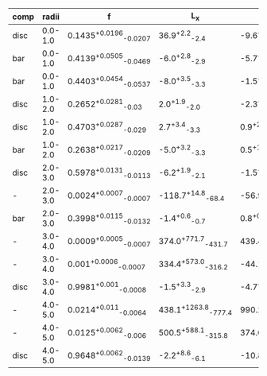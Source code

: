 |comp|radii| f | L<sub>x</sub> | L<sub>y</sub> | L<sub>z</sub> | angle | w<sub>x</sub> | w<sub>y</sub> | w<sub>z</sub> |
|---|---|---| ---| --- | ---| --- | --- | --- | --- |
|disc|0.0-1.0|0.1435<sup>+0.0196</sup><sub>-0.0207</sub>|36.9<sup>+2.2</sup><sub>-2.4</sub>|-9.6<sup>+7.1</sup><sub>-7.8</sub>|-138.5<sup>+5.5</sup><sub>-5.5</sub>|81.4<sup>+5.1</sup><sub>-4.5</sub>|10.6<sup>+1.0</sup><sub>-0.5</sub>|57.0<sup>+6.7</sup><sub>-5.7</sub>|23.0<sup>+4.2</sup><sub>-4.0</sub>|
|bar|0.0-1.0|0.4139<sup>+0.0505</sup><sub>-0.0469</sub>|-6.0<sup>+2.8</sup><sub>-2.9</sub>|-5.7<sup>+2.3</sup><sub>-2.2</sub>|-54.6<sup>+2.7</sup><sub>-2.5</sub>|22.8<sup>+9.3</sup><sub>-7.7</sub>|34.3<sup>+3.7</sup><sub>-3.3</sub>|23.4<sup>+2.1</sup><sub>-2.1</sub>|62.6<sup>+3.5</sup><sub>-3.9</sub>|
|bar|0.0-1.0|0.4403<sup>+0.0454</sup><sub>-0.0537</sub>|-8.0<sup>+3.5</sup><sub>-3.3</sub>|-1.5<sup>+2.2</sup><sub>-1.2</sub>|-53.4<sup>+2.7</sup><sub>-2.6</sub>|59.1<sup>+10.8</sup><sub>-10.3</sub>|68.8<sup>+3.5</sup><sub>-3.3</sub>|59.3<sup>+3.5</sup><sub>-3.1</sub>|69.4<sup>+3.4</sup><sub>-3.1</sub>|
|disc|1.0-2.0|0.2652<sup>+0.0281</sup><sub>-0.03</sub>|2.0<sup>+1.9</sup><sub>-2.0</sub>|-2.3<sup>+3.1</sup><sub>-3.5</sub>|-152.4<sup>+5.8</sup><sub>-4.5</sub>|14.3<sup>+5.8</sup><sub>-4.5</sub>|26.6<sup>+2.4</sup><sub>-2.3</sub>|45.8<sup>+3.7</sup><sub>-3.3</sub>|115.5<sup>+4.9</sup><sub>-5.0</sub>|
|disc|1.0-2.0|0.4703<sup>+0.0287</sup><sub>-0.029</sub>|2.7<sup>+3.4</sup><sub>-3.3</sub>|0.9<sup>+2.6</sup><sub>-2.4</sub>|-146.8<sup>+4.1</sup><sub>-4.4</sub>|82.1<sup>+6.0</sup><sub>-5.1</sub>|90.8<sup>+3.0</sup><sub>-2.9</sub>|78.0<sup>+2.4</sup><sub>-2.1</sub>|105.3<sup>+3.3</sup><sub>-3.3</sub>|
|bar|1.0-2.0|0.2638<sup>+0.0217</sup><sub>-0.0209</sub>|-5.0<sup>+3.2</sup><sub>-3.3</sub>|0.5<sup>+1.1</sup><sub>-0.9</sub>|-30.0<sup>+4.5</sup><sub>-4.5</sub>|56.2<sup>+1.3</sup><sub>-1.3</sub>|61.7<sup>+3.8</sup><sub>-3.9</sub>|12.0<sup>+1.2</sup><sub>-1.1</sub>|52.1<sup>+3.5</sup><sub>-3.7</sub>|
|disc|2.0-3.0|0.5978<sup>+0.0131</sup><sub>-0.0113</sub>|-6.2<sup>+1.9</sup><sub>-2.1</sub>|-1.5<sup>+1.0</sup><sub>-0.7</sub>|-367.4<sup>+3.3</sup><sub>-3.0</sub>|88.0<sup>+1.3</sup><sub>-1.0</sub>|95.5<sup>+1.3</sup><sub>-1.2</sub>|68.6<sup>+0.9</sup><sub>-0.8</sub>|147.9<sup>+2.4</sup><sub>-2.0</sub>|
|-|2.0-3.0|0.0024<sup>+0.0007</sup><sub>-0.0007</sub>|-118.7<sup>+14.8</sup><sub>-68.4</sub>|-56.9<sup>+43.8</sup><sub>-28.4</sub>|52.6<sup>+10.4</sup><sub>-15.3</sub>|33.5<sup>+15.3</sup><sub>-11.4</sub>|17.1<sup>+8.4</sup><sub>-4.0</sub>|15.7<sup>+4.8</sup><sub>-2.6</sub>|11.5<sup>+1.7</sup><sub>-0.9</sub>|
|bar|2.0-3.0|0.3998<sup>+0.0115</sup><sub>-0.0132</sub>|-1.4<sup>+0.6</sup><sub>-0.7</sub>|0.8<sup>+0.5</sup><sub>-0.6</sub>|-113.5<sup>+4.6</sup><sub>-3.8</sub>|78.5<sup>+0.6</sup><sub>-0.5</sub>|88.1<sup>+1.8</sup><sub>-1.7</sub>|24.7<sup>+0.6</sup><sub>-0.5</sub>|103.4<sup>+2.4</sup><sub>-2.2</sub>|
|-|3.0-4.0|0.0009<sup>+0.0005</sup><sub>-0.0007</sub>|374.0<sup>+771.7</sup><sub>-431.7</sub>|439.4<sup>+868.9</sup><sub>-413.8</sub>|66.2<sup>+478.6</sup><sub>-470.4</sub>|47.6<sup>+22.8</sup><sub>-22.1</sub>|16.6<sup>+8.0</sup><sub>-3.5</sub>|13.5<sup>+4.5</sup><sub>-2.1</sub>|15.0<sup>+6.0</sup><sub>-2.7</sub>|
|-|3.0-4.0|0.001<sup>+0.0006</sup><sub>-0.0007</sub>|334.4<sup>+573.0</sup><sub>-316.2</sub>|-44.1<sup>+543.8</sup><sub>-595.2</sub>|279.3<sup>+352.6</sup><sub>-274.8</sub>|38.1<sup>+21.3</sup><sub>-23.4</sub>|15.1<sup>+7.0</sup><sub>-3.1</sub>|13.1<sup>+5.1</sup><sub>-2.0</sub>|12.4<sup>+3.3</sup><sub>-1.5</sub>|
|disc|3.0-4.0|0.9981<sup>+0.001</sup><sub>-0.0008</sub>|-1.5<sup>+3.3</sup><sub>-2.9</sub>|-4.7<sup>+1.3</sup><sub>-1.5</sub>|-553.5<sup>+3.6</sup><sub>-4.0</sub>|73.8<sup>+1.5</sup><sub>-1.4</sub>|89.3<sup>+1.0</sup><sub>-1.0</sub>|68.3<sup>+0.6</sup><sub>-0.6</sub>|206.4<sup>+2.5</sup><sub>-2.1</sub>|
|-|4.0-5.0|0.0214<sup>+0.011</sup><sub>-0.0064</sub>|438.1<sup>+1263.8</sup><sub>-777.4</sub>|990.2<sup>+1117.6</sup><sub>-371.8</sub>|193.1<sup>+436.3</sup><sub>-433.3</sub>|77.9<sup>+8.9</sup><sub>-6.3</sub>|25.9<sup>+13.5</sup><sub>-5.3</sub>|13.7<sup>+3.3</sup><sub>-1.5</sub>|15.5<sup>+8.0</sup><sub>-2.6</sub>|
|-|4.0-5.0|0.0125<sup>+0.0062</sup><sub>-0.006</sub>|500.5<sup>+588.1</sup><sub>-315.8</sub>|374.0<sup>+519.2</sup><sub>-433.8</sub>|838.8<sup>+222.4</sup><sub>-199.5</sub>|20.5<sup>+11.7</sup><sub>-24.1</sub>|14.1<sup>+2.6</sup><sub>-1.9</sub>|11.7<sup>+1.6</sup><sub>-1.0</sub>|13.2<sup>+2.3</sup><sub>-1.8</sub>|
|disc|4.0-5.0|0.9648<sup>+0.0062</sup><sub>-0.0139</sub>|-2.2<sup>+8.6</sup><sub>-6.1</sub>|-10.8<sup>+3.2</sup><sub>-5.0</sub>|-778.2<sup>+8.8</sup><sub>-8.4</sub>|57.8<sup>+5.3</sup><sub>-3.7</sub>|79.3<sup>+0.8</sup><sub>-0.9</sub>|71.1<sup>+1.0</sup><sub>-1.0</sub>|313.7<sup>+5.3</sup><sub>-3.8</sub>|
